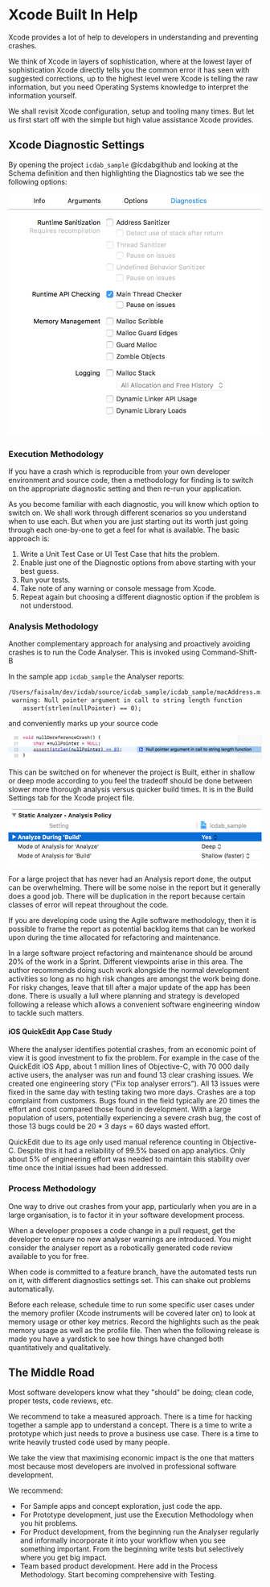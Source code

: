 # Xcode Built In Help

Xcode provides a lot of help to developers in understanding and preventing crashes.

We think of Xcode in layers of sophistication, where at the lowest layer of sophistication Xcode directly tells you the common error it has seen with suggested corrections, up to the highest level were Xcode is telling the raw information, but you need Operating Systems knowledge to interpret the information yourself.

We shall revisit Xcode configuration, setup and tooling many times.  But let us first start off with the simple but high value assistance Xcode provides.

## Xcode Diagnostic Settings

By opening the project `icdab_sample` @icdabgithub and looking at the Schema definition and then highlighting the Diagnostics tab we see the following options:

![](screenshots/diagnostic_settings.png)

### Execution Methodology

If you have a crash which is reproducible from your own developer environment and source code, then a methodology for finding is to switch on the appropriate diagnostic setting and then re-run your application.

As you become familiar with each diagnostic, you will know which option to switch on.  We shall work through different scenarios so you understand when to use each.  But when you are just starting out its worth just going through each one-by-one to get a feel for what is available.  The basic approach is:

1.  Write a Unit Test Case or UI Test Case that hits the problem.
1.  Enable just one of the Diagnostic options from above starting with your best guess.
1.  Run your tests.
1.  Take note of any warning or console message from Xcode.
1.  Repeat again but choosing a different diagnostic option if the problem is not understood.

### Analysis Methodology

Another complementary approach for analysing and proactively avoiding crashes is to run the Code Analyser.
This is invoked using Command-Shift-B

In the sample app `icdab_sample` the Analyser reports:

```
/Users/faisalm/dev/icdab/source/icdab_sample/icdab_sample/macAddress.m:22:12:
 warning: Null pointer argument in call to string length function
    assert(strlen(nullPointer) == 0);
```

and conveniently marks up your source code

![](screenshots/analyser_null.png)

This can be switched on for whenever the project is Built, either in shallow or deep mode according to you feel the tradeoff should be done between slower more thorough analysis versus quicker build times.  It is in the Build Settings tab for the Xcode project file.

![](screenshots/static_analyser_build.png)

For a large project that has never had an Analysis report done, the output can be overwhelming.
There will be some noise in the report but it generally does a good job.  There will be duplication in the report because certain classes of error will repeat throughout the code.

If you are developing code using the Agile software methodology, then it is possible to frame the report as potential backlog items that can be worked upon during the time allocated for refactoring and maintenance.

In a large software project refactoring and maintenance should be around 20% of the work in a Sprint.  Different viewpoints arise in this area.  The author recommends doing such work alongside the normal development activities so long as no high risk changes are amongst the work being done.  For risky changes, leave that till after a major update of the app has been done.  There is usually a lull where planning and strategy is developed following a release which allows a convenient software engineering window to tackle such matters.

#### iOS QuickEdit App Case Study

Where the analyser identifies potential crashes, from an economic point of view it is good investment to fix the problem.  For example in the case of the QuickEdit iOS App, about 1 million lines of Objective-C, with 70 000 daily active users, the analyser was run and found 13 clear crashing issues.  We created one engineering story ("Fix top analyser errors").  All 13 issues were fixed in the same day with testing taking two more days.  Crashes are a top complaint from customers.  Bugs found in the field typically are 20 times the effort and cost compared those found in development.  With a large population of users, potentially experiencing a severe crash bug, the cost of those 13 bugs could be 20 * 3 days = 60 days wasted effort.  

QuickEdit due to its age only used manual reference counting in Objective-C.  Despite this it had a reliability of 99.5% based on app analytics.  Only about 5% of engineering effort was needed to maintain this stability over time once the initial issues had been addressed.

### Process Methodology

One way to drive out crashes from your app, particularly when you are in a large organisation, is to factor it in your software development process.

When a developer proposes a code change in a pull request, get the developer to ensure no new analyser warnings are introduced.  You might consider the analyser report as a robotically generated code review available to you for free.

When code is committed to a feature branch, have the automated tests run on it, with different diagnostics settings set.  This can shake out problems automatically.

Before each release, schedule time to run some specific user cases under the memory profiler (Xcode instruments will be covered later on) to look at memory usage or other key metrics.  Record the highlights such as the peak memory usage as well as the profile file.  Then when the following release is made you have a yardstick to see how things have changed both quantitatively and qualitatively.

## The Middle Road

Most software developers know what they "should" be doing; clean code, proper tests, code reviews, etc.

We recommend to take a measured approach.  There is a time for hacking together a sample app to understand a concept.  There is a time to write a prototype which just needs to prove a business use case.  There is a time to write heavily trusted code used by many people.

We take the view that maximising economic impact is the one that matters most because most developers are involved in professional software development.

We recommend:

- For Sample apps and concept exploration, just code the app.
- For Prototype development, just use the Execution Methodology when you hit problems.
- For Product development, from the beginning run the Analyser regularly and informally incorporate it into your workflow when you see something important.  From the beginning write tests but selectively where you get big impact.
- Team based product development.  Here add in the Process Methodology.  Start becoming comprehensive with Testing.
